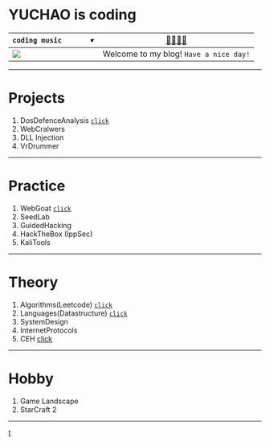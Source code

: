 # YUCHAO is coding
 
 `coding music       ☛` | <a href="https://www.bilibili.com/video/BV14h41167Y8" target="_blank">🎷🎸🎺🎻</a>
------------ | -------------
![](https://github.com/YuchaoZheng88/YuchaoZheng88.github.io/blob/main/resources/head.png?raw=true) | Welcome to my blog!   `Have a nice day!`

---
# Projects
  1. DosDefenceAnalysis [`click`](DosAnalysis/0.md)
  1. WebCralwers
  1. DLL Injection
  1. VrDrummer
  
---
# Practice
  1. WebGoat [`click`](Practice/WebGoat/0.md)
  1. SeedLab
  1. GuidedHacking
  1. HackTheBox (IppSec)
  1. KaliTools

---
# Theory
  1. Algorithms(Leetcode) [`click`](Algorithms/0.md)
  1. Languages(Datastructure) [`click`](Languages/0.md)
  1. SystemDesign
  1. InternetProtocols
  1. CEH [click](CEH/0.md)

---
# Hobby
  1. Game Landscape
  1. StarCraft 2

---
[t](Tests/0.md)
